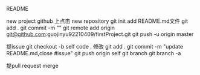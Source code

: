 README

new project
github 上点击 new repository
git init
add README.md文件
git add .
git commit -m ""
git remote add origin git@github.com:guojinyu92210409/firstProject.git
git push -u origin master

提issue
git checkout -b self
code .
修改
git add .
git commit -m "update README.md,close #issue"
git push origin self
git branch
git branch -a

提pull request
merge